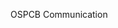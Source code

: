 <a src="https://workdrive.zoho.com/folder/q3p6y0372871d64a54fd0885103c3899c2744?layout=list">OSPCB Communication</a>